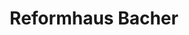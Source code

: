 ---
title: "Reformhaus Bacher"
url: /hannover/reformhaus-bacher-kurze-kamp-strasse/
shop: Bioladen
---